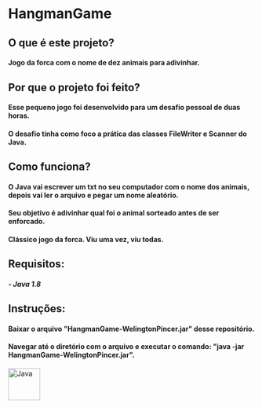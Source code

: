# HangmanGame

##

## O que é este projeto?
#### Jogo da forca com o nome de dez animais para adivinhar.

## Por que o projeto foi feito?
#### Esse pequeno jogo foi desenvolvido para um desafio pessoal de duas horas.
#### O desafio tinha como foco a prática das classes FileWriter e Scanner do Java. 

## Como funciona?
#### O Java vai escrever um txt no seu computador com o nome dos animais, depois vai ler o arquivo e pegar um nome aleatório.
#### Seu objetivo é adivinhar qual foi o animal sorteado antes de ser enforcado.
#### Clássico jogo da forca. Viu uma vez, viu todas.

## Requisitos:
##### - Java 1.8

## Instruções:
#### Baixar o arquivo "HangmanGame-WelingtonPincer.jar" desse repositório.
#### Navegar até o diretório com o arquivo e executar o comando: "java -jar HangmanGame-WelingtonPincer.jar".

<img align="center" alt="Java" height="65" width="65" src="https://cdn.jsdelivr.net/gh/devicons/devicon/icons/java/java-original-wordmark.svg"/>
